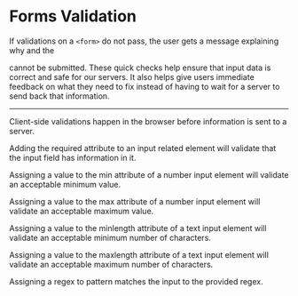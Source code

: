 # Forms Validation

If validations on a `<form>` do not pass, the user gets a message explaining why and the <form> cannot be submitted.
These quick checks help ensure that input data is correct and safe for our servers. It also helps give users immediate feedback on what they need to fix instead of having to wait for a server to send back that information.

----

Client-side validations happen in the browser before information is sent to a server.

Adding the required attribute to an input related element will validate that the input field has information in it.

Assigning a value to the min attribute of a number input element will validate an acceptable minimum value.

Assigning a value to the max attribute of a number input element will validate an acceptable maximum value.

Assigning a value to the minlength attribute of a text input element will validate an acceptable minimum number of characters.

Assigning a value to the maxlength attribute of a text input element will validate an acceptable maximum number of characters.

Assigning a regex to pattern matches the input to the provided regex.
